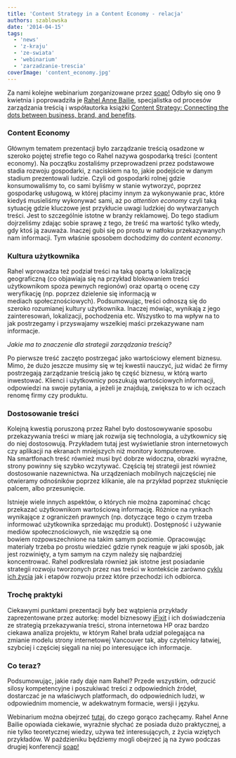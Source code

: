 ```yaml
---
title: 'Content Strategy in a Content Economy - relacja'
authors: szablowska
date: '2014-04-15'
tags:
  - 'news'
  - 'z-kraju'
  - 'ze-swiata'
  - 'webinarium'
  - 'zarzadzanie-trescia'
coverImage: 'content_economy.jpg'
---
```


Za nami kolejne webinarium zorganizowane
przez [soap!](http://www.soapconf.com/ 'soap!') Odbyło się ono 9 kwietnia i
poprowadziła
je [Rahel Anne Bailie](http://intentionaldesign.ca/profile/ 'Rahel Anne Bailie'),
specjalistka od procesów zarządzania treścią i współautorka
książki [Content Strategy: Connecting the dots between business, brand, and benefits](http://thecontentstrategybook.com/ 'Content Strategy').

<!--truncate-->

### Content Economy

Głównym tematem prezentacji było zarządzanie treścią osadzone w szeroko pojętej
strefie tego co Rahel nazywa gospodarką treści (content economy). Na początku
zostaliśmy przeprowadzeni przez podstawowe stadia rozwoju gospodarki, z
naciskiem na to, jakie podejście w danym stadium prezentowali ludzie. Czyli od
gospodarki rolnej gdzie konsumowaliśmy to, co sami byliśmy w stanie wytworzyć,
poprzez gospodarkę usługową, w której płacimy innym za wykonywanie prac, które
kiedyś musieliśmy wykonywać sami, aż po _attention economy_ czyli taką sytuację
gdzie kluczowe jest przykłucie uwagi ludzkiej do wytwarzanych treści. Jest to
szczególnie istotne w branży reklamowej. Do tego stadium dojrzeliśmy zdając
sobie sprawę z tego, że treść ma wartość tylko wtedy, gdy ktoś ją zauważa.
Inaczej gubi się po prostu w natłoku przekazywanych nam informacji. Tym właśnie
sposobem dochodzimy do _content economy_.

### Kultura użytkownika

Rahel wprowadza też podział treści na taką opartą o lokalizację geograficzną (co
objawiaja się na przykład blokowaniem treści użytkownikom spoza pewnych
regionów) oraz opartą o ocenę czy weryfikację (np. poprzez dzielenie się
informacją w mediach społecznościowych). Podsumowując, treści odnoszą się do
szeroko rozumianej kultury użytkownika. Inaczej mówiąc, wynikają z jego
zainteresowań, lokalizacji, pochodzenia etc. Wszystko to ma wpływ na to jak
postrzegamy i przyswajamy wszelkiej maści przekazywane nam informacje.

_Jakie ma to znaczenie dla strategii zarządzania treścią?_

Po pierwsze treść zaczęto postrzegać jako wartościowy element biznesu. Mimo, że
dużo jeszcze musimy się w tej kwestii nauczyć, już widać że firmy postrzegają
zarządzanie treścią jako tę część biznesu, w którą warto inwestować. Klienci i
użytkownicy poszukują wartościowych informacji, odpowiedzi na swoje pytania, a
jeżeli je znajdują, zwiększa to w ich oczach renomę firmy czy produktu.

### Dostosowanie treści

Kolejną kwestią poruszoną przez Rahel było dostosowywanie sposobu przekazywania
treści w miarę jak rozwija się technologia, a użytkownicy się do niej
dostosowują. Przykładem tutaj jest wyświetlanie stron internetowych czy
aplikacji na ekranach mniejszych niż monitory komputerowe. Na smartfonach treść
również musi być dobrze widoczna, obrazki wyraźne, strony powinny się szybko
wczytywać. Częścią tej strategii jest również dostosowanie nazewnictwa. Na
urządzeniach mobilnych najczęściej nie otwieramy odnośników poprzez klikanie,
ale na przykład poprzez stuknięcie palcem, albo przesunięcie.

Istnieje wiele innych aspektów, o których nie można zapominać chcąc przekazać
użytkownikom wartościową informację. Różnice na rynkach wynikające z ograniczeń
prawnych (np. dotyczące tego o czym trzeba informować użytkownika sprzedając mu
produkt). Dostępność i używanie mediów społecznościowych, nie wszędzie są one
bowiem rozpowszechnione na takim samym poziomie. Opracowując materiały trzeba po
prostu wiedzieć gdzie rynek reaguje w jaki sposób, jak jest rozwinięty, a tym
samym na czym należy się najbardziej koncentrować. Rahel podkreslała również jak
istotne jest posiadanie strategii rozwoju tworzonych przez nas treści w
kontekście zarówno
[cyklu ich życia](http://johnnyholland.org/2010/10/content-lifecycle-closing-the-loop-in-content-strategy/)
jak i etapów rozwoju przez które przechodzi ich odbiorca.

### Trochę praktyki

Ciekawymi punktami prezentacji były bez wątpienia przykłady zaprezentowane przez
autorkę: model biznesowy [iFixit](http://ifixit.com/ 'iFixit') i ich
doświadczenia ze strategią przekazywania treści, strona internetowa HP oraz
bardzo ciekawa analiza projektu, w którym Rahel brała udział polegająca na
zmianie modelu strony internetowej Vancouver tak, aby czytelnicy łatwiej,
szybciej i częściej sięgali na niej po interesujące ich informacje.

### Co teraz?

Podsumowując, jakie rady daje nam Rahel? Przede wszystkim, odrzucić silosy
kompetencyjne i poszukiwać treści z odpowiednich źródeł, dostarczać je na
właściwych platformach, do odpowiednich ludzi, w odpowiednim momencie, w
adekwatnym formacie, wersji i języku.

Webinarium można obejrzeć
[tutaj](http://www.soapconf.com/another-great-webinar-content-strategy-content-economy/),
do czego gorąco zachęcamy. Rahel Anne Bailie opowiada ciekawie, wyraźnie słychać
ze posiada dużo praktycznej, a nie tylko teoretycznej wiedzy, używa też
interesujących, z życia wziętych przykładów. W paździeniku będziemy mogli
obejrzeć ją na żywo podczas drugiej konferencji
[soap!](http://www.soapconf.com/2014-conference/ 'soap!')
